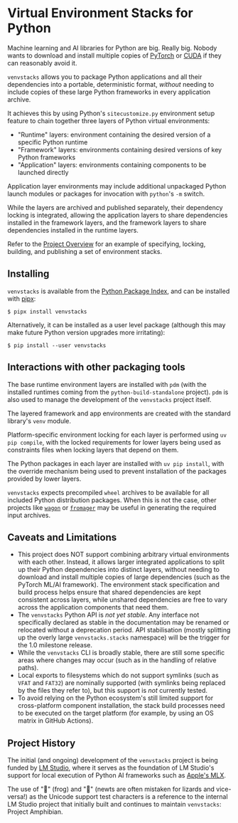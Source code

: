 Virtual Environment Stacks for Python
=====================================

Machine learning and AI libraries for Python are big. Really big. Nobody wants to download
and install multiple copies of [PyTorch](https://pypi.org/project/torch/) or
[CUDA](https://pypi.org/project/cuda-python/) if they can reasonably avoid it.

``venvstacks`` allows you to package Python applications and all their dependencies into a
portable, deterministic format, *without* needing to include copies of these large Python
frameworks in every application archive.

It achieves this by using Python's `sitecustomize.py` environment setup feature to
chain together three layers of Python virtual environments:

* "Runtime" layers: environment containing the desired version of a specific Python runtime
* "Framework" layers: environments containing desired versions of key Python frameworks
* "Application" layers: environments containing components to be launched directly

Application layer environments may include additional unpackaged Python launch modules or
packages for invocation with `python`'s `-m` switch.

While the layers are archived and published separately, their dependency locking is integrated,
allowing the application layers to share dependencies installed in the framework layers,
and the framework layers to share dependencies installed in the runtime layers.

Refer to the [Project Overview](https://venvstacks.lmstudio.ai/overview/) for an
example of specifying, locking, building, and publishing a set of environment stacks.


Installing
----------

`venvstacks` is available from the [Python Package Index](https://pypi.org/project/venvstacks/),
and can be installed with [pipx](https://pypi.org/project/pipx/):

    $ pipx install venvstacks

Alternatively, it can be installed as a user level package (although this may
make future Python version upgrades more irritating):

    $ pip install --user venvstacks


Interactions with other packaging tools
---------------------------------------

The base runtime environment layers are installed with `pdm` (with the installed runtimes coming
from the `python-build-standalone` project). `pdm` is also used to manage the development
of the `venvstacks` project itself.

The layered framework and app environments are created with the standard library's `venv` module.

Platform-specific environment locking for each layer is performed using `uv pip compile`,
with the locked requirements for lower layers being used as constraints files when
locking layers that depend on them.

The Python packages in each layer are installed with `uv pip install`, with the override mechanism
being used to prevent installation of the packages provided by lower layers.

`venvstacks` expects precompiled `wheel` archives to be available for all included
Python distribution packages. When this is not the case, other projects like
[`wagon`](https://pypi.org/project/wagon/#files) or
[`fromager`](https://pypi.org/project/fromager/)
may be useful in generating the required input archives.


Caveats and Limitations
-----------------------

* This project does NOT support combining arbitrary virtual environments with each other.
  Instead, it allows larger integrated applications to split up their Python dependencies into
  distinct layers, without needing to download and install multiple copies of large
  dependencies (such as the PyTorch ML/AI framework). The environment stack specification
  and build process helps ensure that shared dependencies are kept consistent across layers,
  while unshared dependencies are free to vary across the application components that need them.
* The `venvstacks` Python API is *not yet stable*. Any interface not specifically
  declared as stable in the documentation may be renamed or relocated without a
  deprecation period. API stabilisation (mostly splitting up the overly large
  `venvstacks.stacks` namespace) will be the trigger for the 1.0 milestone release.
* While the `venvstacks` CLI is broadly stable, there are still some specific areas
  where changes may occur (such as in the handling of relative paths).
* Local exports to filesystems which do not support symlinks (such as `VFAT` and
  `FAT32`) are nominally supported (with symlinks being replaced by the files
  they refer to), but this support is *not* currently tested.
* To avoid relying on the Python ecosystem's still limited support for cross-platform
  component installation, the stack build processes need to be executed on the target
  platform (for example, by using an OS matrix in GitHub Actions).


Project History
---------------

The initial (and ongoing) development of the `venvstacks` project is being funded
by [LM Studio](https://lmstudio.ai/), where it serves as the foundation of
LM Studio's support for local execution of Python AI frameworks such as
[Apple's MLX](https://lmstudio.ai/blog/lmstudio-v0.3.4).

The use of "🐸" (frog) and "🦎" (newts are often mistaken for lizards and
vice-versa!) as the Unicode support test characters is a reference to the
internal LM Studio project that initially built and continues to maintain
`venvstacks`: Project Amphibian.
